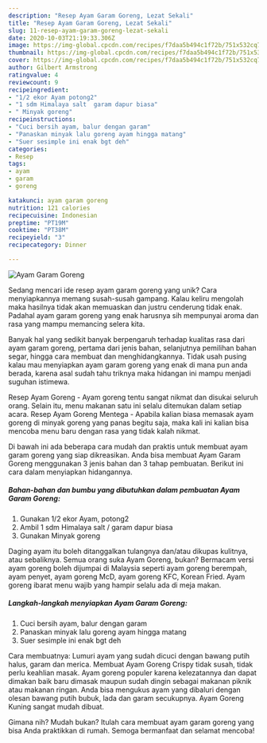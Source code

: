 ```yaml
---
description: "Resep Ayam Garam Goreng, Lezat Sekali"
title: "Resep Ayam Garam Goreng, Lezat Sekali"
slug: 11-resep-ayam-garam-goreng-lezat-sekali
date: 2020-10-03T21:19:33.306Z
image: https://img-global.cpcdn.com/recipes/f7daa5b494c1f72b/751x532cq70/ayam-garam-goreng-foto-resep-utama.jpg
thumbnail: https://img-global.cpcdn.com/recipes/f7daa5b494c1f72b/751x532cq70/ayam-garam-goreng-foto-resep-utama.jpg
cover: https://img-global.cpcdn.com/recipes/f7daa5b494c1f72b/751x532cq70/ayam-garam-goreng-foto-resep-utama.jpg
author: Gilbert Armstrong
ratingvalue: 4
reviewcount: 9
recipeingredient:
- "1/2 ekor Ayam potong2"
- "1 sdm Himalaya salt  garam dapur biasa"
- " Minyak goreng"
recipeinstructions:
- "Cuci bersih ayam, balur dengan garam"
- "Panaskan minyak lalu goreng ayam hingga matang"
- "Suer sesimple ini enak bgt deh"
categories:
- Resep
tags:
- ayam
- garam
- goreng

katakunci: ayam garam goreng 
nutrition: 121 calories
recipecuisine: Indonesian
preptime: "PT19M"
cooktime: "PT38M"
recipeyield: "3"
recipecategory: Dinner

---
```



![Ayam Garam Goreng](https://img-global.cpcdn.com/recipes/f7daa5b494c1f72b/751x532cq70/ayam-garam-goreng-foto-resep-utama.jpg)

Sedang mencari ide resep ayam garam goreng yang unik? Cara menyiapkannya memang susah-susah gampang. Kalau keliru mengolah maka hasilnya tidak akan memuaskan dan justru cenderung tidak enak. Padahal ayam garam goreng yang enak harusnya sih mempunyai aroma dan rasa yang mampu memancing selera kita.

Banyak hal yang sedikit banyak berpengaruh terhadap kualitas rasa dari ayam garam goreng, pertama dari jenis bahan, selanjutnya pemilihan bahan segar, hingga cara membuat dan menghidangkannya. Tidak usah pusing kalau mau menyiapkan ayam garam goreng yang enak di mana pun anda berada, karena asal sudah tahu triknya maka hidangan ini mampu menjadi suguhan istimewa.

Resep Ayam Goreng - Ayam goreng tentu sangat nikmat dan disukai seluruh orang. Selain itu, menu makanan satu ini selalu ditemukan dalam setiap acara. Resep Ayam Goreng Mentega - Apabila kalian biasa memasak ayam goreng di minyak goreng yang panas begitu saja, maka kali ini kalian bisa mencoba menu baru dengan rasa yang tidak kalah nikmat.


Di bawah ini ada beberapa cara mudah dan praktis untuk membuat ayam garam goreng yang siap dikreasikan. Anda bisa membuat Ayam Garam Goreng menggunakan 3 jenis bahan dan 3 tahap pembuatan. Berikut ini cara dalam menyiapkan hidangannya.

<!--inarticleads1-->

##### Bahan-bahan dan bumbu yang dibutuhkan dalam pembuatan Ayam Garam Goreng:

1. Gunakan 1/2 ekor Ayam, potong2
1. Ambil 1 sdm Himalaya salt / garam dapur biasa
1. Gunakan  Minyak goreng


Daging ayam itu boleh ditanggalkan tulangnya dan/atau dikupas kulitnya, atau sebaliknya. Semua orang suka Ayam Goreng, bukan? Bermacam versi ayam goreng boleh dijumpai di Malaysia seperti ayam goreng berempah, ayam penyet, ayam goreng McD, ayam goreng KFC, Korean Fried. Ayam goreng ibarat menu wajib yang hampir selalu ada di meja makan. 

<!--inarticleads2-->

##### Langkah-langkah menyiapkan Ayam Garam Goreng:

1. Cuci bersih ayam, balur dengan garam
1. Panaskan minyak lalu goreng ayam hingga matang
1. Suer sesimple ini enak bgt deh


Cara membuatnya: Lumuri ayam yang sudah dicuci dengan bawang putih halus, garam dan merica. Membuat Ayam Goreng Crispy tidak susah, tidak perlu keahlian masak. Ayam goreng populer karena kelezatannya dan dapat dimakan baik baru dimasak maupun sudah dingin sebagai makanan piknik atau makanan ringan. Anda bisa mengukus ayam yang dibaluri dengan olesan bawang putih bubuk, lada dan garam secukupnya. Ayam Goreng Kuning sangat mudah dibuat. 

Gimana nih? Mudah bukan? Itulah cara membuat ayam garam goreng yang bisa Anda praktikkan di rumah. Semoga bermanfaat dan selamat mencoba!
